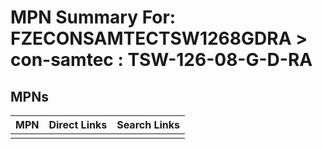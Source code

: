 



# MPN Summary For: FZECONSAMTECTSW1268GDRA > con-samtec : TSW-126-08-G-D-RA

## MPNs
  

|MPN|Direct Links|Search Links|
| :--- | :--- | :--- |
||||
